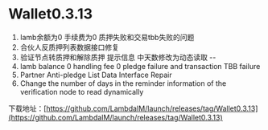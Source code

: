 # Wallet0.3.13

1. lamb余额为0 手续费为0 质押失败和交易tbb失败的问题
2. 合伙人反质押列表数据接口修复
3. 验证节点转质押和解除质押 提示信息 中天数修改为动态读取
--
1. lamb balance 0 handling fee 0 pledge failure and transaction TBB failure
2. Partner Anti-pledge List Data Interface Repair
3. Change the number of days in the reminder information of the verification node to read dynamically

下载地址：[https://github.com/LambdaIM/launch/releases/tag/Wallet0.3.13](https://github.com/LambdaIM/launch/releases/tag/Wallet0.3.13)
